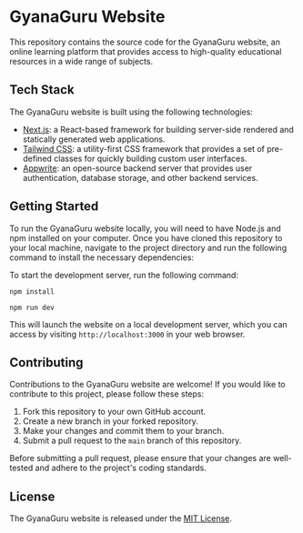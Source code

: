 # GyanaGuru Website

This repository contains the source code for the GyanaGuru website, an online learning platform that provides access to high-quality educational resources in a wide range of subjects.

## Tech Stack

The GyanaGuru website is built using the following technologies:

- [Next.js](https://nextjs.org/): a React-based framework for building server-side rendered and statically generated web applications.
- [Tailwind CSS](https://tailwindcss.com/): a utility-first CSS framework that provides a set of pre-defined classes for quickly building custom user interfaces.
- [Appwrite](https://appwrite.io/): an open-source backend server that provides user authentication, database storage, and other backend services.

## Getting Started

To run the GyanaGuru website locally, you will need to have Node.js and npm installed on your computer. Once you have cloned this repository to your local machine, navigate to the project directory and run the following command to install the necessary dependencies:


To start the development server, run the following command:
```
npm install
```
```
npm run dev
```

This will launch the website on a local development server, which you can access by visiting `http://localhost:3000` in your web browser.

## Contributing

Contributions to the GyanaGuru website are welcome! If you would like to contribute to this project, please follow these steps:

1. Fork this repository to your own GitHub account.
2. Create a new branch in your forked repository.
3. Make your changes and commit them to your branch.
4. Submit a pull request to the `main` branch of this repository.

Before submitting a pull request, please ensure that your changes are well-tested and adhere to the project's coding standards.

## License

The GyanaGuru website is released under the [MIT License](https://github.com/PiyushKalyanpy/GyanaGuru/blob/main/LICENSE).


